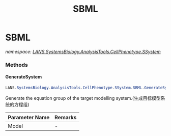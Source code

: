 ﻿---
title: SBML
---

# SBML
_namespace: [LANS.SystemsBiology.AnalysisTools.CellPhenotype.SSystem](N-LANS.SystemsBiology.AnalysisTools.CellPhenotype.SSystem.html)_





### Methods

#### GenerateSystem
```csharp
LANS.SystemsBiology.AnalysisTools.CellPhenotype.SSystem.SBML.GenerateSystem(LANS.SystemsBiology.AnalysisTools.CellPhenotype.SSystem.Script.Model)
```
Generate the equation group of the target modelling system.(生成目标模型系统的方程组)

|Parameter Name|Remarks|
|--------------|-------|
|Model|-|



